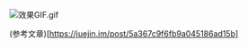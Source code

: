 ![效果GIF.gif](https://upload-images.jianshu.io/upload_images/1840399-d63fdfb5b1f5c891.gif?imageMogr2/auto-orient/strip)

(参考文章)[https://juejin.im/post/5a367c9f6fb9a045186ad15b]
